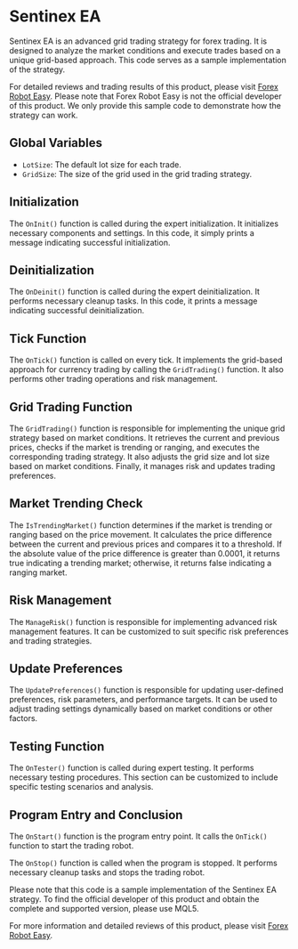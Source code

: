 # Sentinex EA

Sentinex EA is an advanced grid trading strategy for forex trading. It is designed to analyze the market conditions and execute trades based on a unique grid-based approach. This code serves as a sample implementation of the strategy.

For detailed reviews and trading results of this product, please visit [Forex Robot Easy](https://forexroboteasy.com/forex-robot-review/sentinex-ea-review-advanced-grid-strategy-for-forex-trading/). Please note that Forex Robot Easy is not the official developer of this product. We only provide this sample code to demonstrate how the strategy can work.

## Global Variables

- `LotSize`: The default lot size for each trade.
- `GridSize`: The size of the grid used in the grid trading strategy.

## Initialization

The `OnInit()` function is called during the expert initialization. It initializes necessary components and settings. In this code, it simply prints a message indicating successful initialization.

## Deinitialization

The `OnDeinit()` function is called during the expert deinitialization. It performs necessary cleanup tasks. In this code, it prints a message indicating successful deinitialization.

## Tick Function

The `OnTick()` function is called on every tick. It implements the grid-based approach for currency trading by calling the `GridTrading()` function. It also performs other trading operations and risk management.

## Grid Trading Function

The `GridTrading()` function is responsible for implementing the unique grid strategy based on market conditions. It retrieves the current and previous prices, checks if the market is trending or ranging, and executes the corresponding trading strategy. It also adjusts the grid size and lot size based on market conditions. Finally, it manages risk and updates trading preferences.

## Market Trending Check

The `IsTrendingMarket()` function determines if the market is trending or ranging based on the price movement. It calculates the price difference between the current and previous prices and compares it to a threshold. If the absolute value of the price difference is greater than 0.0001, it returns true indicating a trending market; otherwise, it returns false indicating a ranging market.

## Risk Management

The `ManageRisk()` function is responsible for implementing advanced risk management features. It can be customized to suit specific risk preferences and trading strategies.

## Update Preferences

The `UpdatePreferences()` function is responsible for updating user-defined preferences, risk parameters, and performance targets. It can be used to adjust trading settings dynamically based on market conditions or other factors.

## Testing Function

The `OnTester()` function is called during expert testing. It performs necessary testing procedures. This section can be customized to include specific testing scenarios and analysis.

## Program Entry and Conclusion

The `OnStart()` function is the program entry point. It calls the `OnTick()` function to start the trading robot.

The `OnStop()` function is called when the program is stopped. It performs necessary cleanup tasks and stops the trading robot.

Please note that this code is a sample implementation of the Sentinex EA strategy. To find the official developer of this product and obtain the complete and supported version, please use MQL5.

For more information and detailed reviews of this product, please visit [Forex Robot Easy](https://forexroboteasy.com/forex-robot-review/sentinex-ea-review-advanced-grid-strategy-for-forex-trading/).
